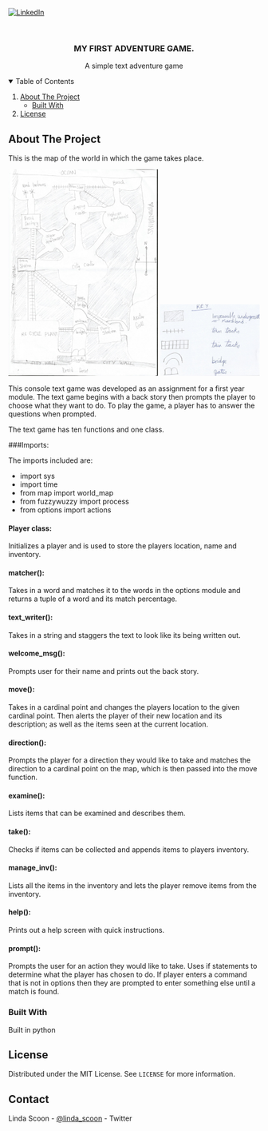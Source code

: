 [![LinkedIn][linkedin-shield]][linkedin-url]


<br />
<p align="center">
  <h3 align="center">MY FIRST ADVENTURE GAME.</h3>

  <p align="center">
   A simple text adventure game
    <br />
  </p>
</p>



<!-- TABLE OF CONTENTS -->
<details open="open">
  <summary>Table of Contents</summary>
  <ol>
    <li>
      <a href="#about-the-project">About The Project</a>
      <ul>
        <li><a href="#built-with">Built With</a></li>
      </ul>
    </li>
    <li><a href="#license">License</a></li>
  </ol>
</details>



<!-- ABOUT THE PROJECT -->
## About The Project
This is the map of the world in which the game takes place.

<img src="map.jpg" alt="map" width="300"/>
<img src="legend.jpg" alt="legend" width="200"/>

This console text game was developed as an assignment for a first year module. The text game begins with a back story then prompts the player to choose what they want to do.
To play the game, a player has to answer the questions when prompted.

The text game has ten functions and one class.

###Imports: 

The imports included are:
- import sys
- import time
- from map import world_map
- from fuzzywuzzy import process
- from options import actions

#### Player class: 
Initializes a player and is used to store the players location, name and inventory.
#### matcher():
Takes in a word and matches it to the words in the options module and returns a tuple of a word and its match percentage.
#### text_writer(): 
Takes in a string and staggers the text to look like its being written out.
#### welcome_msg(): 
Prompts user for their name and prints out the back story.
#### move():
Takes in a cardinal point and changes the players location to the given cardinal point. Then alerts the player of their new location and its description; as well as the items seen at the current location.
#### direction():
Prompts the player for a direction they would like to take and matches the direction to a cardinal point on the map, which is then passed into the move function.
#### examine():
Lists items that can be examined and describes them.
#### take():
Checks if items can be collected and appends items to players inventory.
#### manage_inv():
Lists all the items in the inventory and lets the player remove items from the inventory.
#### help():
Prints out a help screen with quick instructions.
#### prompt():
Prompts the user for an action they would like to take. Uses if statements to determine what the player has chosen to do. If player enters a command that is not in options then they are prompted to enter something else until a match is found.

### Built With

Built in python


<!-- LICENSE -->
## License

Distributed under the MIT License. See `LICENSE` for more information.

<!-- CONTACT -->
## Contact

Linda Scoon - [@linda_scoon](https://twitter.com/linda_scoon) - Twitter

<!-- MARKDOWN LINKS & IMAGES --> 
[linkedin-shield]: https://img.shields.io/badge/-LinkedIn-black.svg?style=for-the-badge&logo=linkedin&colorB=555
[linkedin-url]: https://www.linkedin.com/in/linda-scoon/
